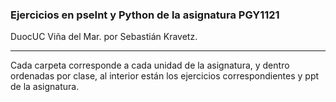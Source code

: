 ### Ejercicios en pseInt y Python de la asignatura PGY1121

DuocUC Viña del Mar.
por Sebastián Kravetz.

---

Cada carpeta corresponde a cada unidad de la asignatura, y dentro ordenadas por clase,
al interior están los ejercicios correspondientes y ppt de la asignatura.
